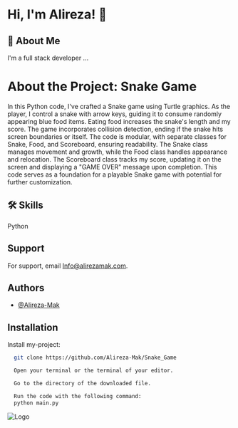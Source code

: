 # Hi, I'm Alireza! 👋


## 🚀 About Me
I'm a full stack developer ...

# About the Project: Snake Game
In this Python code, I've crafted a Snake game using Turtle graphics. As the player, I control a snake with arrow keys, guiding it to consume randomly appearing blue food items. Eating food increases the snake's length and my score. The game incorporates collision detection, ending if the snake hits screen boundaries or itself. The code is modular, with separate classes for Snake, Food, and Scoreboard, ensuring readability. The Snake class manages movement and growth, while the Food class handles appearance and relocation. The Scoreboard class tracks my score, updating it on the screen and displaying a "GAME OVER" message upon completion. This code serves as a foundation for a playable Snake game with potential for further customization.


## 🛠 Skills
Python


## Support

For support, email Info@alirezamak.com.


## Authors

- [@Alireza-Mak](https://www.github.com/Alireza-Mak)


## Installation

Install my-project:

```bash
  git clone https://github.com/Alireza-Mak/Snake_Game
```
```bash
  Open your terminal or the terminal of your editor.
```

```bash
  Go to the directory of the downloaded file.
```

```bash
  Run the code with the following command:
  python main.py
```


    
![Logo](https://alirezamak.com/wp-content/uploads/fav-icon-final-e1685159385524.png)


